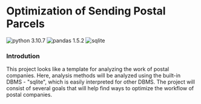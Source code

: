# Optimization of Sending Postal Parcels
![python 3.10.7](https://img.shields.io/pypi/pyversions/pandas?color=green&label=python)
![pandas 1.5.2](https://img.shields.io/badge/pandas-1.5.2-blue)
![sqlite](https://img.shields.io/badge/sqlite-3.37.2-brightgreen)

### **Introdution**
This project looks like a template for analyzing the work of postal companies. Here, analysis methods will be analyzed using the built-in DBMS - "sqlite", which is easily interpreted for other DBMS. The project will consist of several goals that will help find ways to optimize the workflow of postal companies.